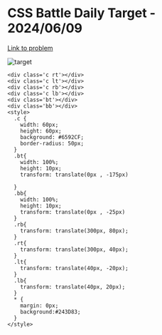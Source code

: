 # CSS Battle Daily Target - 2024/06/09

[Link to problem](https://cssbattle.dev/play/cY2DIn3yLxSML7LIHL0D)

![target](https://firebasestorage.googleapis.com/v0/b/cssbattleapp.appspot.com/o/user%2Fummd3POvEDfFyeFvVdOMG3OOrwE2%2Ftargets%2Ftarget_nDZC2bh.png?alt=media)


```
<div class='c rt'></div>
<div class='c lt'></div>
<div class='c rb'></div>
<div class='c lb'></div>
<div class='bt'></div>
<div class='bb'></div>
<style>
  .c {
    width: 60px;
    height: 60px;
    background: #6592CF;
    border-radius: 50px;
  }
  .bt{
    width: 100%;
    height: 10px;
    transform: translate(0px , -175px)
    
  }
  .bb{
    width: 100%;
    height: 10px;
    transform: translate(0px , -25px)
  }
  .rb{
    transform: translate(300px, 80px);
  }
  .rt{
    transform: translate(300px, 40px);
  }
  .lt{
    transform: translate(40px, -20px);
  }
  .lb{
    transform: translate(40px, 20px);
  }
  * {
    margin: 0px;
    background:#243D83;
  }
</style>
```